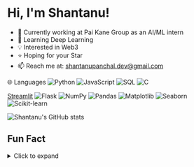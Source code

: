 #  Hi, I'm Shantanu!

- 🔭 Currently working at Pai Kane Group as an AI/ML intern
- 🗿 Learning Deep Learning 
- 💡 Interested in Web3
- ⭐ Hoping for your Star 
- 📫 Reach me at: [shantanupanchal.dev@gmail.com](#)


🌐 Languages
![Python](https://img.shields.io/badge/Python-3776AB?style=for-the-badge&logo=python&logoColor=white)
![JavaScript](https://img.shields.io/badge/JavaScript-F7DF1E?style=for-the-badge&logo=javascript&logoColor=black)
![SQL](https://img.shields.io/badge/SQL-336791?style=for-the-badge&logo=postgresql&logoColor=white)
![C](https://img.shields.io/badge/C-00599C?style=for-the-badge&logo=c&logoColor=white)


[Streamlit](https://img.shields.io/badge/Streamlit-FF4B4B?style=for-the-badge&logo=streamlit&logoColor=white)
![Flask](https://img.shields.io/badge/Flask-000000?style=for-the-badge&logo=flask&logoColor=white)
![NumPy](https://img.shields.io/badge/NumPy-013243?style=for-the-badge&logo=numpy&logoColor=white)
![Pandas](https://img.shields.io/badge/Pandas-150458?style=for-the-badge&logo=pandas&logoColor=white)
![Matplotlib](https://img.shields.io/badge/Matplotlib-11557c?style=for-the-badge&logo=plotly&logoColor=white)
![Seaborn](https://img.shields.io/badge/Seaborn-76B900?style=for-the-badge&logo=python&logoColor=white)
![Scikit-learn](https://img.shields.io/badge/scikit--learn-F7931E?style=for-the-badge&logo=scikit-learn&logoColor=white)


![Shantanu's GitHub stats](https://github-readme-stats.vercel.app/api?username=Shantanu&show_icons=true&theme=radical)
  

##  Fun Fact
<details>
  <summary>Click to expand</summary>
  
  -  I’m currently diving deeper into **ML & DL**  
  - Goal: To become an **Rockstar Engineer**  
  - Coffee + Code = Perfect combo  
</details>


